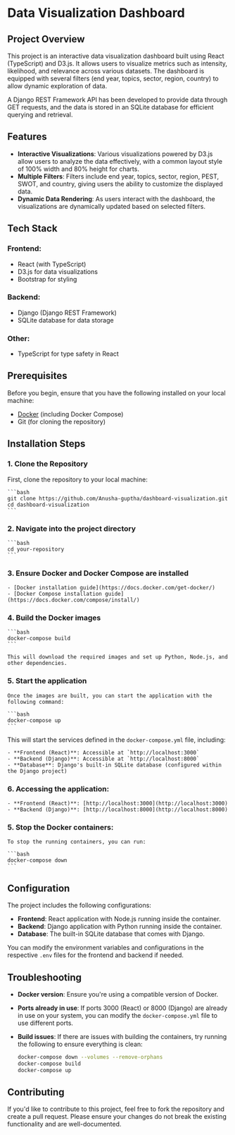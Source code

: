 # Data Visualization Dashboard

## Project Overview
This project is an interactive data visualization dashboard built using React (TypeScript) and D3.js. It allows users to visualize metrics such as intensity, likelihood, and relevance across various datasets. The dashboard is equipped with several filters (end year, topics, sector, region, country) to allow dynamic exploration of data.

A Django REST Framework API has been developed to provide data through GET requests, and the data is stored in an SQLite database for efficient querying and retrieval.

## Features
- **Interactive Visualizations**: Various visualizations powered by D3.js allow users to analyze the data effectively, with a common layout style of 100% width and 80% height for charts.
- **Multiple Filters**: Filters include end year, topics, sector, region, PEST, SWOT, and country, giving users the ability to customize the displayed data.
- **Dynamic Data Rendering**: As users interact with the dashboard, the visualizations are dynamically updated based on selected filters.

## Tech Stack

### Frontend:
- React (with TypeScript)
- D3.js for data visualizations
- Bootstrap for styling

### Backend:
- Django (Django REST Framework)
- SQLite database for data storage

### Other:
- TypeScript for type safety in React

## Prerequisites

Before you begin, ensure that you have the following installed on your local machine:

- [Docker](https://www.docker.com/products/docker-desktop) (including Docker Compose)
- Git (for cloning the repository)

## Installation Steps

### 1. Clone the Repository
First, clone the repository to your local machine:

    ```bash
    git clone https://github.com/Anusha-guptha/dashboard-visualization.git
    cd dashboard-visualization
    ```

### 2. Navigate into the project directory
    ```bash
    cd your-repository
    ```

### 3. Ensure Docker and Docker Compose are installed
    - [Docker installation guide](https://docs.docker.com/get-docker/)
    - [Docker Compose installation guide](https://docs.docker.com/compose/install/)

### 4. Build the Docker images
    ```bash
    docker-compose build
    ```

    This will download the required images and set up Python, Node.js, and other dependencies.

### 5. Start the application

    Once the images are built, you can start the application with the following command:

    ```bash
    docker-compose up
    ```

   This will start the services defined in the `docker-compose.yml` file, including:

    - **Frontend (React)**: Accessible at `http://localhost:3000`
    - **Backend (Django)**: Accessible at `http://localhost:8000`
    - **Database**: Django's built-in SQLite database (configured within the Django project)

### 6. Accessing the application:

    - **Frontend (React)**: [http://localhost:3000](http://localhost:3000)
    - **Backend (Django)**: [http://localhost:8000](http://localhost:8000)

### 5. Stop the Docker containers:

    To stop the running containers, you can run:

    ```bash
    docker-compose down
    ```

## Configuration

The project includes the following configurations:

- **Frontend**: React application with Node.js running inside the container.
- **Backend**: Django application with Python running inside the container.
- **Database**: The built-in SQLite database that comes with Django.

You can modify the environment variables and configurations in the respective `.env` files for the frontend and backend if needed.

## Troubleshooting

- **Docker version**: Ensure you're using a compatible version of Docker.
  
- **Ports already in use**: If ports 3000 (React) or 8000 (Django) are already in use on your system, you can modify the `docker-compose.yml` file to use different ports.

- **Build issues**: If there are issues with building the containers, try running the following to ensure everything is clean:

    ```bash
    docker-compose down --volumes --remove-orphans
    docker-compose build
    docker-compose up
    ```
## Contributing

If you'd like to contribute to this project, feel free to fork the repository and create a pull request. Please ensure your changes do not break the existing functionality and are well-documented.



